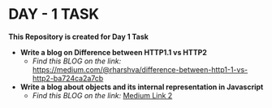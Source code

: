 # **DAY - 1 TASK**

**This Repository is created for Day 1 Task**


+ **Write a blog on Difference between HTTP1.1 vs HTTP2**
    + *Find this BLOG on the link:*  https://medium.com/@rharshva/difference-between-http1-1-vs-http2-ba724ca2a7cb 
+ **Write a blog about objects and its internal representation in Javascript** 
    + *Find this BLOG on the link:* [Medium Link 2](https://medium.com/@rharshva/objects-and-its-internal-representation-in-javascript-e8a7f6a70cb6)